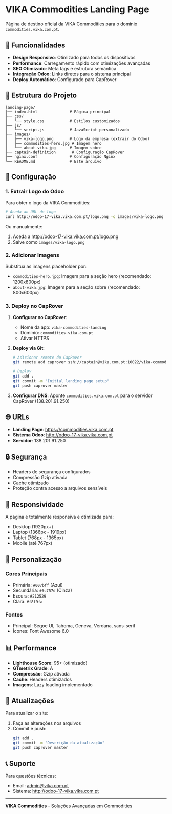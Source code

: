 # VIKA Commodities Landing Page

Página de destino oficial da VIKA Commodities para o domínio `commodities.vika.com.pt`.

## 🚀 Funcionalidades

- **Design Responsivo**: Otimizado para todos os dispositivos
- **Performance**: Carregamento rápido com otimizações avançadas
- **SEO Otimizado**: Meta tags e estrutura semântica
- **Integração Odoo**: Links diretos para o sistema principal
- **Deploy Automático**: Configurado para CapRover

## 📁 Estrutura do Projeto

```
landing-page/
├── index.html              # Página principal
├── css/
│   └── style.css           # Estilos customizados
├── js/
│   └── script.js           # JavaScript personalizado
├── images/
│   ├── vika-logo.png       # Logo da empresa (extrair do Odoo)
│   ├── commodities-hero.jpg # Imagem hero
│   └── about-vika.jpg      # Imagem sobre
├── captain-definition       # Configuração CapRover
├── nginx.conf              # Configuração Nginx
└── README.md               # Este arquivo
```

## 🔧 Configuração

### 1. Extrair Logo do Odoo

Para obter o logo da VIKA Commodities:

```bash
# Aceda ao URL do logo
curl http://odoo-17-vika.vika.com.pt/logo.png -o images/vika-logo.png
```

Ou manualmente:
1. Aceda a http://odoo-17-vika.vika.com.pt/logo.png
2. Salve como `images/vika-logo.png`

### 2. Adicionar Imagens

Substitua as imagens placeholder por:
- `commodities-hero.jpg`: Imagem para a seção hero (recomendado: 1200x800px)
- `about-vika.jpg`: Imagem para a seção sobre (recomendado: 800x600px)

### 3. Deploy no CapRover

1. **Configurar no CapRover**:
   - Nome da app: `vika-commodities-landing`
   - Domínio: `commodities.vika.com.pt`
   - Ativar HTTPS

2. **Deploy via Git**:
   ```bash
   # Adicionar remote do CapRover
   git remote add caprover ssh://captain@vika.com.pt:10022/vika-commodities-landing
   
   # Deploy
   git add .
   git commit -m "Initial landing page setup"
   git push caprover master
   ```

3. **Configurar DNS**:
   Aponte `commodities.vika.com.pt` para o servidor CapRover (138.201.91.250)

## 🌐 URLs

- **Landing Page**: https://commodities.vika.com.pt
- **Sistema Odoo**: http://odoo-17-vika.vika.com.pt
- **Servidor**: 138.201.91.250

## 🔒 Segurança

- Headers de segurança configurados
- Compressão Gzip ativada
- Cache otimizado
- Proteção contra acesso a arquivos sensíveis

## 📱 Responsividade

A página é totalmente responsiva e otimizada para:
- Desktop (1920px+)
- Laptop (1366px - 1919px)
- Tablet (768px - 1365px)
- Mobile (até 767px)

## 🎨 Personalização

### Cores Principais
- Primária: `#007bff` (Azul)
- Secundária: `#6c757d` (Cinza)
- Escura: `#212529`
- Clara: `#f8f9fa`

### Fontes
- Principal: Segoe UI, Tahoma, Geneva, Verdana, sans-serif
- Ícones: Font Awesome 6.0

## 📊 Performance

- **Lighthouse Score**: 95+ (otimizado)
- **GTmetrix Grade**: A
- **Compressão**: Gzip ativada
- **Cache**: Headers otimizados
- **Imagens**: Lazy loading implementado

## 🔄 Atualizações

Para atualizar o site:

1. Faça as alterações nos arquivos
2. Commit e push:
   ```bash
   git add .
   git commit -m "Descrição da atualização"
   git push caprover master
   ```

## 📞 Suporte

Para questões técnicas:
- Email: admin@vika.com.pt
- Sistema: http://odoo-17-vika.vika.com.pt

---

**VIKA Commodities** - Soluções Avançadas em Commodities